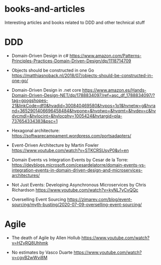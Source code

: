 # books-and-articles
Interesting articles and books related to DDD and other technical stuff


# DDD
- Domain-Driven Design in c# https://www.amazon.com/Patterns-Principles-Practices-Domain-Driven-Design/dp/1118714709

- Objects should be constructed in one Go https://matthiasnoback.nl/2018/07/objects-should-be-constructed-in-one-go/

- Domain-Driven Design in .net core https://www.amazon.es/Hands-Domain-Driven-Design-NET/dp/1788834097/ref=asc_df_1788834097/?tag=googshopes-21&linkCode=df0&hvadid=300840469580&hvpos=1o1&hvnetw=g&hvrand=3652901406696458484&hvpone=&hvptwo=&hvqmt=&hvdev=c&hvdvcmdl=&hvlocint=&hvlocphy=1005424&hvtargid=pla-737654334383&psc=1

- Hexagonal architecture: https://softwarecampament.wordpress.com/portsadapters/

- Event-Driven Architecture by Martin Fowler https://www.youtube.com/watch?v=STKCRSUsyP0&vl=en

- Domain Events vs Integration Events by Cesar de la Torre: https://devblogs.microsoft.com/cesardelatorre/domain-events-vs-integration-events-in-domain-driven-design-and-microservices-architectures/

- Not Just Events: Developing Asynchronous Microservices by Chris Richardson https://www.youtube.com/watch?v=kyNL7yCvQQc

- Overselling Event Sourcing https://zimarev.com/blog/event-sourcing/myth-busting/2020-07-09-overselling-event-sourcing/


# Agile
- The death of Agile by Allen Hollub https://www.youtube.com/watch?v=HZyRQ8Uhhmk

- No estimates by Vasco Duarte https://www.youtube.com/watch?v=cgvB2wWvi8M
